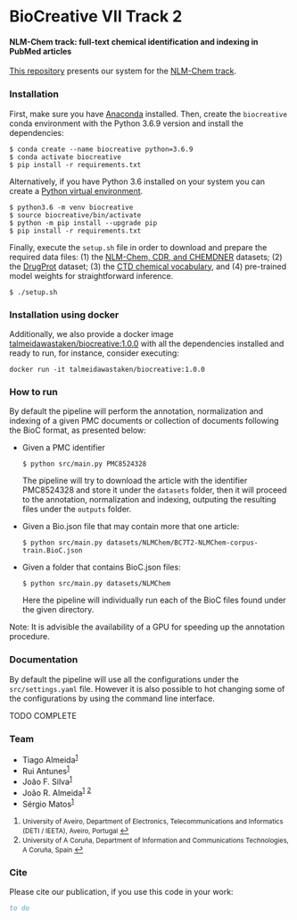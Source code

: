 # BioCreative VII Track 2

#### NLM-Chem track: full-text chemical identification and indexing in PubMed articles

[This repository](https://github.com/bioinformatics-ua/biocreativeVII_track2) presents our system for the
[NLM-Chem track](https://biocreative.bioinformatics.udel.edu/tasks/biocreative-vii/track-2/).


### Installation

First, make sure you have [Anaconda](https://www.anaconda.com/products/individual) installed.
Then, create the `biocreative` conda environment with the Python 3.6.9 version and install the dependencies:

```
$ conda create --name biocreative python=3.6.9
$ conda activate biocreative
$ pip install -r requirements.txt
```

Alternatively, if you have Python 3.6 installed on your system you can create a [Python virtual environment](https://docs.python.org/3/library/venv.html).

```
$ python3.6 -m venv biocreative
$ source biocreative/bin/activate
$ python -m pip install --upgrade pip
$ pip install -r requirements.txt
```

Finally, execute the `setup.sh` file in order to download and prepare the required data files: (1) the [NLM-Chem, CDR, and CHEMDNER](https://ftp.ncbi.nlm.nih.gov/pub/lu/BC7-NLM-Chem-track/) datasets; (2) the [DrugProt](https://doi.org/10.5281/zenodo.5119892) dataset; (3) the [CTD chemical vocabulary](http://ctdbase.org/downloads/#allchems), and (4) pre-trained model weights for straightforward inference.

```
$ ./setup.sh
```

### Installation using docker

Additionally, we also provide a docker image [talmeidawastaken/biocreative:1.0.0](https://hub.docker.com/r/talmeidawastaken/biocreative) with all the dependencies installed and ready to run, for instance, consider executing:

```
docker run -it talmeidawastaken/biocreative:1.0.0
```

### How to run

By default the pipeline will perform the annotation, normalization and indexing of a given PMC documents or collection of documents following the BioC format, as presented below:

- Given a PMC identifier
	```
	$ python src/main.py PMC8524328
	```
	The pipeline will try to download the article with the identifier PMC8524328 and store it under the `datasets` folder, then it will proceed to the annotation, normalization and indexing, outputing the resulting files under the `outputs` folder.


- Given a Bio.json file that may contain more that one article:
	```
	$ python src/main.py datasets/NLMChem/BC7T2-NLMChem-corpus-train.BioC.json
	```
- Given a folder that contains BioC.json files:
	```
	$ python src/main.py datasets/NLMChem
	```
	Here the pipeline will individually run each of the BioC files found under the given directory.
    
Note: It is advisible the availability of a GPU for speeding up the annotation procedure.

### Documentation

By default the pipeline will use all the configurations under the `src/settings.yaml` file. However it is also possible to hot changing some of the configurations by using the command line interface.

TODO COMPLETE


### Team
  * Tiago Almeida<sup id="a1">[1](#f1)</sup>
  * Rui Antunes<sup id="a1">[1](#f1)</sup>
  * João F. Silva<sup id="a1">[1](#f1)</sup>
  * João R. Almeida<sup id="a1">[1](#f1)</sup> <sup id="a2">[2](#f2)</sup>
  * Sérgio Matos<sup id="a1">[1](#f1)</sup>

1. <small id="f1"> University of Aveiro, Department of Electronics, Telecommunications and Informatics (DETI / IEETA), Aveiro, Portugal </small> [↩](#a1)
2. <small id="f2"> University of A Coruña, Department of Information and Communications Technologies, A Coruña, Spain </small> [↩](#a2)


### Cite

Please cite our publication, if you use this code in your work:

```bib
to do
```
